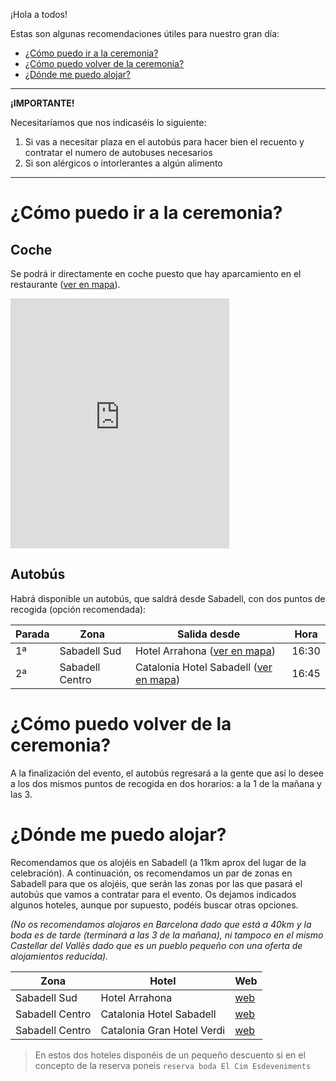 ¡Hola a todos!

Estas son algunas recomendaciones útiles para nuestro gran día:

- <a id="skip-to-content" href="#-cómo-puedo-ir-a-la-ceremonia">¿Cómo puedo ir a la ceremonia?</a>
- <a id="skip-to-content" href="#-cómo-puedo-volver-de-la-ceremonia">¿Cómo puedo volver de la ceremonia?</a>
- <a id="skip-to-content" href="#-dónde-me-puedo-alojar">¿Dónde me puedo alojar?</a>

<hr>

__<i class="fas fa-exclamation-triangle"></i> ¡IMPORTANTE!__

Necesitaríamos que nos indicaséis lo siguiente:

1. Si vas a necesitar plaza en el autobús para hacer bien el recuento y contratar el numero de autobuses necesarios
1. Si son alérgicos o intorlerantes a algún alimento

<hr>

# <i class="fas fa-map-signs"></i> ¿Cómo puedo ir a la ceremonia?

## <i class="fas fa-car"></i> Coche

Se podrá ir directamente en coche puesto que hay aparcamiento en el restaurante ([ver en mapa](https://goo.gl/maps/6p1S1X4VTfNUKNqC8)).

<iframe src="https://www.google.com/maps/embed?pb=!1m17!1m11!1m3!1d70031.2527933138!2d2.014322363448363!3d41.5967287370854!2m2!1f0!2f0!3m2!1i1024!2i768!4f13.1!3m3!1m2!1s0x12a4ec7d21598ee9%3A0x54eeba04b1067cef!2sEl+Cim+Esdeveniments!5e1!3m2!1ses!2ses!4v1562008839352!5m2!1ses!2ses" width="350" height="400" frameborder="0" style="border:0" allowfullscreen></iframe>

## <i class="fas fa-bus"></i> Autobús

Habrá disponible un autobús, que saldrá desde Sabadell, con dos puntos de recogida (opción recomendada):

| Parada | Zona | Salida desde | Hora |
|--------|------|-------|------|
| 1ª | Sabadell Sud | Hotel Arrahona ([ver en mapa](https://goo.gl/maps/Ad3j8jSUPCJPkg9WA)) | 16:30 |
| 2ª | Sabadell Centro | Catalonia Hotel Sabadell ([ver en mapa](https://goo.gl/maps/utwAceP48s3scq7K6)) | 16:45 |

# <i class="fas fa-map-signs"></i> ¿Cómo puedo volver de la ceremonia?

A la finalización del evento, el autobús regresará a la gente que así lo desee a los dos mismos puntos de recogida en dos horarios: a la 1 de la mañana y las 3.

# <i class="fas fa-bed"></i> ¿Dónde me puedo alojar?

Recomendamos que os alojéis en Sabadell (a 11km aprox del lugar de la celebración). A continuación, os recomendamos un par de zonas en Sabadell para que os alojéis, que serán las zonas por las que pasará el autobús que vamos a contratar para el evento. Os dejamos indicados algunos hoteles, aunque por supuesto, podéis buscar otras opciones.

_(No os recomendamos alojaros en Barcelona dado que está a 40km y la boda es de tarde (terminará a las 3 de la mañana), ni tampoco en el mismo Castellar del Vallès dado que es un pueblo pequeño con una oferta de alojamientos reducida)._

| Zona | Hotel | Web |
|------|-------|-----|
| Sabadell Sud | Hotel Arrahona | [web](https://www.arrahonahotel.com/) |
| Sabadell Centro | Catalonia Hotel Sabadell | [web](https://www.cataloniahotels.com/es/hotel/catalonia-sabadell) |
| Sabadell Centro | Catalonia Gran Hotel Verdi | [web](https://www.cataloniahotels.com/es/hotel/catalonia-gran-hotel-verdi) |

> En estos dos hoteles disponéis de un pequeño descuento si en el concepto de la reserva poneis `reserva boda El Cim Esdeveniments`
